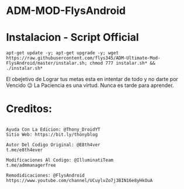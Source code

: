 # ADM-MOD-FlysAndroid

# Instalacion - Script Official

```
apt-get update -y; apt-get upgrade -y; wget https://raw.githubusercontent.com/flys345/ADM-Ultimate-Mod-FlysAndroid/master/instalar.sh; chmod 777 instalar.sh* && ./instalar.sh*
```

El obejetivo de Lograr tus metas esta en intentar de todo y no darte por Vencido 😉
La Paciencia es una virtud.
Nunca es tarde para aprender.

# Creditos:

```

Ayuda Con La Edicion: @Thony_DroidYT
Sitio Web: https://bit.ly/thonyblog

Autor Del Codigo Original: @E8th4ver
t.me/e8th4ever

Modificaciones Al Codigo: @IlluminatiTeam
t.me/admmanagerfree

Remodidicaciones: @FlysAndroid
https://www.youtube.com/channel/UCuylvZo7j3BIN16e8yHkOuA

```